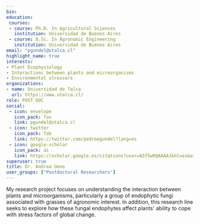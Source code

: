 ```yaml
---
bio: 
education:
 courses:
 - course: Ph.D. In Agricultural Sciences
   institution: Universidad de Buenos Aires
 - course: B.Sc. In Agronomic Engineering
   institution: Universidad de Buenos Aires  
email: "pgundel@utalca.cl"
highlight_name: true
interests:
- Plant Ecophysiology
- Interactions between plants and microorganisms 
- Environmental stressors
organizations:
- name: Universidad de Talca
  url: https://www.utalca.cl/
role: POST DOC
social:
 - icon: envelope
   icon_pack: fas
   link: pgundel@utalca.cl
 - icon: twitter
   icon_pack: fab
   link: https://twitter.com/pedroegundel?lang=es
 - icon: google-scholar
   icon_pack: ai
   link: https://scholar.google.es/citations?user=A3f5wRQAAAAJ&hl=es&oi=ao
superuser: true
title: Dr. Andrea Ueno
user_groups: ["Postdoctoral Researchers"]
---
```


My research project focuses on understanding the interaction between plants and microorganisms, particularly a group of endophytic fungi associated with grasses of agronomic interest. In addition, this research line seeks to explore how these fungal endophytes affect plants' ability to cope with stress factors of global change.